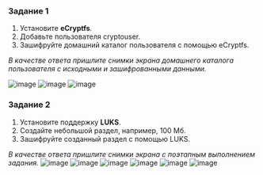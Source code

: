 ### Задание 1

1. Установите **eCryptfs**.
2. Добавьте пользователя cryptouser.
3. Зашифруйте домашний каталог пользователя с помощью eCryptfs.

*В качестве ответа  пришлите снимки экрана домашнего каталога пользователя с исходными и зашифрованными данными.*  

![image](https://github.com/rulezzz7373/Netology/assets/138396672/ac5a494e-2b8a-4d36-82d2-4c011bc17b14)
![image](https://github.com/rulezzz7373/Netology/assets/138396672/2b426a53-d8c0-4627-aa5f-8b411efcb1de)
![image](https://github.com/rulezzz7373/Netology/assets/138396672/8215a323-b998-4995-9b52-5cc08718a46d)



### Задание 2

1. Установите поддержку **LUKS**.
2. Создайте небольшой раздел, например, 100 Мб.
3. Зашифруйте созданный раздел с помощью LUKS.

*В качестве ответа пришлите снимки экрана с поэтапным выполнением задания.*
![image](https://github.com/rulezzz7373/Netology/assets/138396672/8e182fed-6e06-4e11-a76f-56a532d2bddd)
![image](https://github.com/rulezzz7373/Netology/assets/138396672/46d43276-cc2f-4123-96ad-2b7d5a7b128a)
![image](https://github.com/rulezzz7373/Netology/assets/138396672/6025d8fd-d59b-42de-90cc-7a389b407612)
![image](https://github.com/rulezzz7373/Netology/assets/138396672/ed836f4a-c981-4960-a560-4d454d3b4729)
![image](https://github.com/rulezzz7373/Netology/assets/138396672/ae4b0331-05c3-4921-ba82-66eecb6eb8db)
![image](https://github.com/rulezzz7373/Netology/assets/138396672/998a4347-f84b-4935-9b2a-052a5c526d8b)

